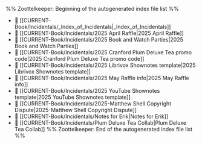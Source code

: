 %% Zoottelkeeper: Beginning of the autogenerated index file list  %%
- 📄 [[CURRENT-Book/Incidentals/_Index_of_Incidentals|_Index_of_Incidentals]]
- 📄 [[CURRENT-Book/Incidentals/2025 April Raffle|2025 April Raffle]]
- 📄 [[CURRENT-Book/Incidentals/2025 Book and Watch Parties|2025 Book and Watch Parties]]
- 📄 [[CURRENT-Book/Incidentals/2025 Cranford Plum Deluxe Tea promo code|2025 Cranford Plum Deluxe Tea promo code]]
- 📄 [[CURRENT-Book/Incidentals/2025 Librivox Shownotes template|2025 Librivox Shownotes template]]
- 📄 [[CURRENT-Book/Incidentals/2025 May Raffle info|2025 May Raffle info]]
- 📄 [[CURRENT-Book/Incidentals/2025 YouTube Shownotes template|2025 YouTube Shownotes template]]
- 📄 [[CURRENT-Book/Incidentals/2025-Matthew Shell Copyright Dispute|2025-Matthew Shell Copyright Dispute]]
- 📄 [[CURRENT-Book/Incidentals/Notes for Erik|Notes for Erik]]
- 📄 [[CURRENT-Book/Incidentals/Plum Deluxe Tea Collab|Plum Deluxe Tea Collab]]
%% Zoottelkeeper: End of the autogenerated index file list  %%

